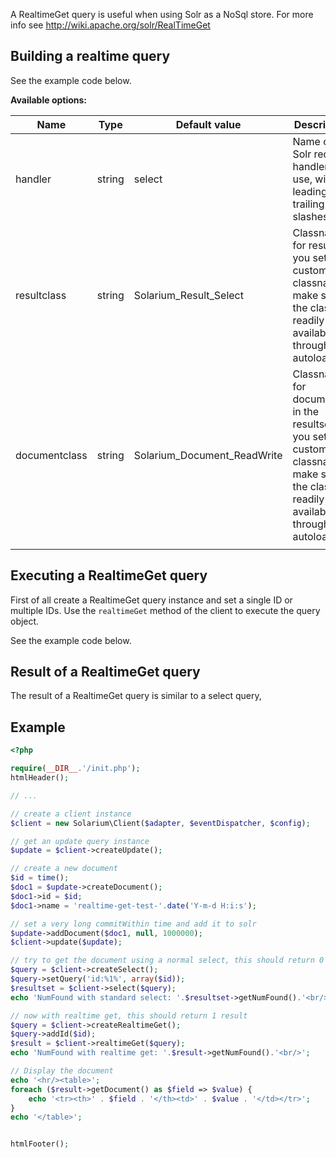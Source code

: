 A RealtimeGet query is useful when using Solr as a NoSql store. For more info see <http://wiki.apache.org/solr/RealTimeGet>

Building a realtime query
-------------------------

See the example code below.

**Available options:**

| Name          | Type   | Default value                 | Description                                                                                                                               |
|---------------|--------|-------------------------------|-------------------------------------------------------------------------------------------------------------------------------------------|
| handler       | string | select                        | Name of the Solr request handler to use, without leading or trailing slashes                                                              |
| resultclass   | string | Solarium\_Result\_Select      | Classname for result. If you set a custom classname make sure the class is readily available (or through autoloading)                     |
| documentclass | string | Solarium\_Document\_ReadWrite | Classname for documents in the resultset. If you set a custom classname make sure the class is readily available (or through autoloading) |
||

Executing a RealtimeGet query
-----------------------------

First of all create a RealtimeGet query instance and set a single ID or multiple IDs. Use the `realtimeGet` method of the client to execute the query object.

See the example code below.

Result of a RealtimeGet query
-----------------------------

The result of a RealtimeGet query is similar to a select query,

Example
-------

```php
<?php

require(__DIR__.'/init.php');
htmlHeader();

// ...

// create a client instance
$client = new Solarium\Client($adapter, $eventDispatcher, $config);

// get an update query instance
$update = $client->createUpdate();

// create a new document
$id = time();
$doc1 = $update->createDocument();
$doc1->id = $id;
$doc1->name = 'realtime-get-test-'.date('Y-m-d H:i:s');

// set a very long commitWithin time and add it to solr
$update->addDocument($doc1, null, 1000000);
$client->update($update);

// try to get the document using a normal select, this should return 0 results
$query = $client->createSelect();
$query->setQuery('id:%1%', array($id));
$resultset = $client->select($query);
echo 'NumFound with standard select: '.$resultset->getNumFound().'<br/>';

// now with realtime get, this should return 1 result
$query = $client->createRealtimeGet();
$query->addId($id);
$result = $client->realtimeGet($query);
echo 'NumFound with realtime get: '.$result->getNumFound().'<br/>';

// Display the document
echo '<hr/><table>';
foreach ($result->getDocument() as $field => $value) {
    echo '<tr><th>' . $field . '</th><td>' . $value . '</td></tr>';
}
echo '</table>';


htmlFooter();

```
